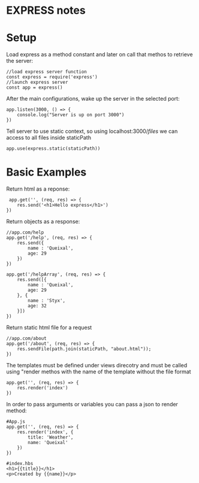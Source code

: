 # EXPRESS notes

# Setup

Load express as a method constant and later on call that methos to retrieve the server:
```
//load express server function
const express = require('express')
//launch express server
const app = express()
```

After the main configurations, wake up the server in the selected port:
```
app.listen(3000, () => {
    console.log("Server is up on port 3000")
})
```

Tell server to use static context, so using localhost:3000/_files_ we can access to all files inside staticPath
```
app.use(express.static(staticPath))
```

# Basic Examples
Return html as a reponse:
```
 app.get('', (req, res) => {
    res.send('<h1>Hello express</h1>')
})
```
Return objects as a response:

```
//app.com/help
app.get('/help', (req, res) => {
    res.send({
        name : 'Queixal',
        age: 29
    })
})

app.get('/helpArray', (req, res) => {
    res.send([{
        name : 'Queixal',
        age: 29
    }, {
        name : 'Styx',
        age: 32
    }])
})
```

Return static html file for a request
```
//app.com/about
app.get('/about', (req, res) => {
    res.sendFile(path.join(staticPath, "about.html"));
})
```

The templates must be defined under views direcotry and must be called using "render methos with the name of the template without the file format
```
app.get('', (req, res) => {
    res.render('index')
})
```

In order to pass arguments or variables you can pass a json to render method:

```
#App.js
app.get('', (req, res) => {
    res.render('index', {
        title: 'Weather',
        name: 'Queixal'
    })
})

#index.hbs
<h1>{{title}}</h1> 
<p>Created by {{name}}</p>
```
